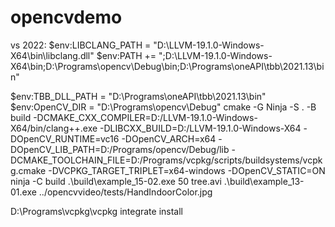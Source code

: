 # opencvdemo

vs 2022:
$env:LIBCLANG_PATH = "D:\LLVM-19.1.0-Windows-X64\bin\libclang.dll"
$env:PATH += ";D:\LLVM-19.1.0-Windows-X64\bin;D:\Programs\opencv\Debug\bin;D:\Programs\oneAPI\tbb\2021.13\bin"

$env:TBB_DLL_PATH = "D:\Programs\oneAPI\tbb\2021.13\bin"
$env:OpenCV_DIR = "D:\Programs\opencv\Debug"
cmake -G Ninja -S . -B build -DCMAKE_CXX_COMPILER=D:/LLVM-19.1.0-Windows-X64/bin/clang++.exe -DLIBCXX_BUILD=D:/LLVM-19.1.0-Windows-X64 -DOpenCV_RUNTIME=vc16 -DOpenCV_ARCH=x64 -DOpenCV_LIB_PATH=D:/Programs/opencv/Debug/lib -DCMAKE_TOOLCHAIN_FILE=D:/Programs/vcpkg/scripts/buildsystems/vcpkg.cmake
-DVCPKG_TARGET_TRIPLET=x64-windows
 -DOpenCV_STATIC=ON
ninja -C build
.\build\example_15-02.exe 50 tree.avi
.\build\example_13-01.exe ../opencvvideo/tests/HandIndoorColor.jpg


D:\Programs\vcpkg\vcpkg integrate install
